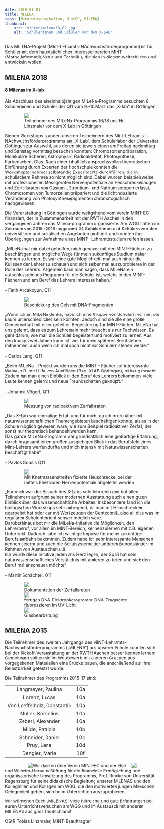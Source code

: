 ```yaml
---
date: 2020-01-01
title: MILENA
tags: [Naturwissenschaften, MintEC, MILENA]
thumbnail: 
    src: 'mintec/milena18_02.jpg'
    alt: 'Schülerinnen und Schüler vor dem X-LAB' 
---
```



Das MILENA-Projekt (MInt-LEhramts-NAchwuchsförderprogramm) ist für Schüler mit dem hauptsächlichen Interessenbereich MINT (Mathe,Informatik,Natur und Technik.), die sich in diesem weiterbilden und entwickeln wollen.

## MILENA 2018

#### 8 Milenas im X-lab

Als Abschluss des eineinhalbjährigen MILeNa-Programms besuchten 8 Schülerinnen und Schüler der Q11 vom 9.-10.März das „X-lab“ in Göttingen.

<figure style="width:75%;margin:auto">
    <img src = "/images/mintec/milena18_02.jpg">
    <figcaption>
        Teilnehmer des MILeNa-Programms 16/18 und Hr. Linzmaier vor dem X-Lab in Göttingen
    </figcaption>
</figure>

Sieben Workshops standen unseren Teilnehmern des MInt-LEhramts-NAchwuchsförderprogramms am „X-Lab“, dem Schülerlabor der Universität Göttingen zur Auswahl, aus denen sie jeweils einen am Freitag nachmittag und Samstag vormittag besuchen konnten: Chromosomenpräparation, Molekulare Scheren, Astrophysik, Radioaktivität, Photosynthese, Farbensehen, Glas. Nach einer inhaltlich anspruchsvollen theoretischen Einführung durch Experten der Hochschule konnten die Workshopteilnehmer selbständig Experimente durchführen, die in schulischem Rahmen so nicht möglich sind. Dabei wurden beispielsweise mit professionellen Messgeräten Nervenpotentiale an Heuschreckenaugen und Zerfallsraten von Cäsium-, Strontium- und Natriumisotopen erfasst, Chromosomen von Tumorzellen präpariert und die lichtinduzierte Veränderung von Photosynthesepigmenten chromatografisch nachgewiesen.

Die Veranstaltung in Göttingen wurde weitgehend vom Verein MINT-EC finanziert, der in Zusammenarbeit mit der RWTH Aachen in den vergangenen Jahren das Milena-programm organisierte. Am WGG hatten im Zeitraum von 2015 -2018 insgesamt 24 Schülerinnen und Schülern von den universitären und schulischen Angeboten profitiert und konnten ihre Überlegungen zur Aufnahme eines MINT -Lehramtsstudium reifen lassen.

„MILeNa hat mir dabei geholfen, mich genauer mit den MINT-Fächern zu beschäftigen und mögliche Wege für mein zukünftiges Studium näher kennen zu lernen. Es war eine gute Möglichkeit, mal auch hinter die Kulissen der Lehrer zu schauen und sich selber mal auszuprobieren in der Rolle des Lehrers. Allgemein kann man sagen, dass MILeNa ein aufschlussreiches Programm für die Schüler ist, welche in den MINT-Fächern und am Beruf des Lehrers Interesse haben.“ <br/><br/>- Fatih Akcakoyun, Q11

<figure style="width:75%;margin:auto">
    <img src = "/images/mintec/milena18_06.jpg">
    <figcaption>
        Beschickung des Gels mit DNA-Fragmenten
    </figcaption>
</figure>

„Wenn ich an MiLeNa denke, habe ich eine Gruppe von Schülern vor mir, die kaum unterschiedlicher sein könnten. Jedoch sind sie alle eine große Gemeinschaft mit einer geteilten Begeisterung für MINT-Fächer. MiLeNa hat uns gelernt, dass es zum Lehrersein mehr braucht als nur Fachwissen. Es geht darum, wie man die Schüler begeistert und motiviert zu lernen. Aus den knapp zwei Jahren kann ich viel für mein späteres Berufsleben mitnehmen, auch wenn ich mal doch nicht vor Schülern stehen werde.“ <br/><br/>- Carlos Lang, Q11

„Beim MILeNa - Projekt wurden uns die MINT - Fächer auf interessante Weise, z.B. mit Hilfe von Ausflügen (Bsp. XLAB Göttingen), näher gebracht. Zudem hat man einen Einblick in den Beruf des Lehrers bekommen, viele Leute kennen gelernt und neue Freundschaften geknüpft.“ <br/><br/>- Johanna Vögerl, Q11

<figure style="width:75%;margin:auto">
    <img src = "/images/mintec/milena18_04.jpg">
    <figcaption>
        Messung von radioaktivem Zerfallsraten
    </figcaption>
</figure>

„Das X-Lab war einmalige Erfahrung für mich, da ich mich näher mit naturwissenschaftlichen Themengebieten beschäftigen konnte, als es in der Schule möglich gewesen wäre, wie zum Beispiel radioaktiver Zerfall, der sonst nur theoretisch behandelt werden kann.<br/>
		Das ganze MiLeNa-Programm war grundsätzlich eine großartige Erfahrung, da ich insgesamt einen großen,ausgiebigen Blick in das Berufsfeld eines Mint-Lehrers werfen durfte und mich intensiv mit Naturwissenschaften beschäftigt habe“ <br/><br/>- Pavlos Gousis Q11

<figure style="width:75%;margin:auto">
    <img src = "/images/mintec/milena18_03.jpg">
    <figcaption>
        Mit Knetmassenstreifen fixierte Heuschrecke, bei der mittels Elektroden Nervenpotentiale abgeleitet werden
    </figcaption>
</figure>

„Für mich war der Besuch des X-Labs sehr lehrreich und bot allen Teilnehmern aufgrund seiner modernen Ausstattung auch einen guten Einblick über das wissenschaftliche Arbeiten. Insbesondere fand ich die biologischen Workshops sehr aufregend, da man mit Heuschrecken gearbeitet hat oder gar mit Werkzeugen der Gentechnik, also all dies was im regulären Schulunterricht schwer möglich wäre.
<br/>Darüberhinaus bot mir die MiLeNa-Initative die Möglichkeit, den Lehrerberuf, vor allem im MINT-Bereich, kennenzulernen mit z.B. eigenen Unterricht. Dadurch habe ich wichtige Impulse für meine zukünftige Berufslaufbahn bekommen. Zudem habe ich sehr interessante Menschen kennen gelernt und auch die Schulsysteme der anderen Bundesländer im Rahmen von Austauschen u.ä.
<br/>Ich würde diese Initative jeden ans Herz legen, der Spaß hat sein naturwissenschaftliches Verständnis mit anderen zu teilen und sich den Beruf mal anschauen möchte“ <br/><br/>- Martin Schächtel, Q11

<figure style="width:75%;margin:auto">
    <img src = "/images/mintec/milena18_05.jpg">
    <figcaption>
        Dokumentation der Zerfallsraten
    </figcaption>
</figure>


<figure style="width:75%;margin:auto">
    <img src = "/images/mintec/milena18_07.jpg">
    <figcaption>
        fertiges DNA-Elektropherogramm: DNA-Fragmente fluoreszieren im UV-Licht
    </figcaption>
</figure>

<figure style="width:75%;margin:auto">
    <img src = "/images/mintec/milena18_08.jpg">
    <figcaption>
        Glasbearbeitung
    </figcaption>
</figure>

## MILENA 2015

Die Teilnehmer des zweiten Jahrgangs des MINT-Lehramts-Nachwuchsförderprogramms („MILENA“) aus unserer Schule konnten sich bei der Kickoff-Veranstaltung an der RWTH Aachen besser kennen lernen:
Gemeinsam sollten sie im Wettbewerb mit anderen Gruppen aus vorgegebenen Materialien eine Brücke bauen, 
die anschließend auf ihre Belastbarkeit getestet wurde. 

Die Teilnehmer des Programms 2015-17 sind:

<table style="clear:both;text-align:center;border:1">
<tr><td>Langmeyer, Paulina</td><td>10a</td></tr>
<tr><td>Lorenz, Lucas</td><td>10a</td></tr>
<tr><td>Von Loeffelholz, Constantin</td><td>10a</td></tr>
<tr><td>Müller, Kornelius</td><td>10a</td></tr>
<tr><td>Zeberl, Alexander</td><td>10a</td></tr>
<tr><td>Milde, Patricia</td><td>10b</td></tr>
<tr><td>Schneider, Daniel</td><td>10c</td></tr>
<tr><td>Pruy, Lena</td><td>10d</td></tr>
<tr><td>Dengler, Marie</td><td>10f</td></tr>
</table>

<img src = "/images/mintec/milena15_01.jpg" style = "float:right; margin-right: 75px">
<img src = "/images/mintec/milena15_02.jpg" style = "float:left;margin-left:75px">

Wir danken dem Verein MINT-EC und der Else und Wilhelm-Heraeus Stiftung für die finanzielle Ermöglichung
und organisatorische Umsetzung des Programms, Prof. Rincke von Universität Regensburg für seine didaktische
Begleitung unserer MILENAS und den Kolleginnen und Kollegen am WGG, die den motivierten jungen Menschen Gelegenheit geben,
sich beim Unterrichten auszuprobieren.

Wir wünschen Euch „MILENAS“ viele hilfreiche und gute Erfahrungen bei euren Unterrichtsversuchen am WGG und 
im Austausch mit anderen MILENAS aus ganz Deutschland!

OStR Tobias Linzmaier, MINT-Beauftragter

